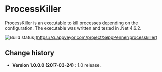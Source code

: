 ProcessKiller
=============

ProcessKiller is an executable to kill processes depending on the configuration.
The executable was written and tested in .Net 4.6.2.

![Build status](https://ci.appveyor.com/api/projects/status/pa534fxrf9xa8w9r?svg=true)](https://ci.appveyor.com/project/SeppPenner/processkiller)

Change history
--------------

* **Version 1.0.0.0 (2017-03-24)** :  1.0 release.